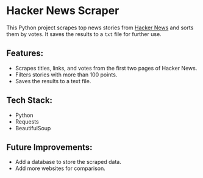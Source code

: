 # Hacker News Scraper

This Python project scrapes top news stories from [Hacker News](https://news.ycombinator.com/) and sorts them by votes. It saves the results to a `txt` file for further use.

## Features:
- Scrapes titles, links, and votes from the first two pages of Hacker News.
- Filters stories with more than 100 points.
- Saves the results to a text file.

## Tech Stack:
- Python
- Requests
- BeautifulSoup

## Future Improvements:
- Add a database to store the scraped data.
- Add more websites for comparison.
